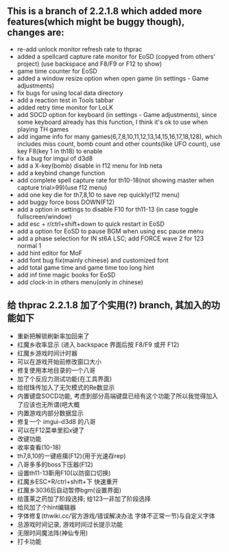 ## This is a branch of 2.2.1.8 which added more features(which might be buggy though), changes are:
- re-add unlock monitor refresh rate to thprac
- added a spellcard capture rate monitor for EoSD (copyed from others' project) (use backspace and F8/F9 or F12 to show)
- game time counter for EoSD
- added a window resize option when open game (in settings - Game adjustments)
- fix bugs for using local data directory
- add a reaction test in Tools tabbar
- added retry time monitor for LoLK
- add SOCD option for keyboard (in settings - Game adjustments), since some keyboard already has this function, I think it's ok to use when playing TH games
- add ingame info for many games(6,7,8,10,11,12,13,14,15,16,17,18,128), which includes miss count, bomb count and other counts(like UFO count), use key F8(key 1 in th18) to enable
- fix a bug for imgui of d3d8
- add a X-key(bomb) disable in f12 menu for lnb neta
- add a keybind change function
- add complete spell capture rate for th10-18(not showing master when capture trial>99)(use f12 menu)
- add one key die for th7,8,10 to save rep quickly(f12 menu)
- add buggy force boss DOWN(F12)
- add a option in settings to disable F10 for th11-13 (in case toggle fullscreen/window)
- add esc + r/ctrl+shift+down to quick restart in EoSD
- add a option for EoSD to pause BGM when using esc pause menu
- add a phase selection for IN st6A LSC;  add FORCE wave 2 for 123 normal 1
- add hint editor for MoF
- add font bug fix(mainly chinese) and customized font
- add total game time and game time too long hint
- add inf time magic books for EoSD
- add clock-in in others menu(only in chinese)

## 给 thprac 2.2.1.8 加了个实用(?) branch, 其加入的功能如下
- 重新把解锁刷新率加回来了
- 红魔乡收率显示 (进入 backspace 界面后按 F8/F9 或开 F12)
- 红魔乡游戏时间计时器
- 可以在游戏开始前修改窗口大小
- 修复使用本地目录的一个八哥
- 加了个反应力测试功能(在工具界面)
- 给绀珠传加入了无欠模式的Re数显示
- 内置键盘SOCD功能, 考虑到部分高端键盘已经有这个功能了所以我觉得加入了应该也无所谓(吧大概
- 内置游戏内部分数据显示
- 修复一个 imgui-d3d8 的八哥
- 可以在F12菜单里扣x键了
- 改键功能
- 收率查看(10-18)
- th7,8,10的一键疮痍(F12)(用于光速存rep)
- 八哥多多的boss下压器(F12)
- 设置th11-13靳用F10(以防窗口切换)
- 红魔乡ESC+R/ctrl+shift+下 快速重开
- 红魔乡3036后自动暂停bgm(设置界面)
- 给蓬莱之药加了阶段选择; 给123一非加了阶段选择
- 给风加了个hint编辑器
- 字体修复(thwiki.cc/官方游戏/错误解决办法   字体不正常一节)与自定义字体
- 总游戏时间记录, 游戏时间过长提示功能
- 无限时间魔法阵(神仙专用)
- 打卡功能